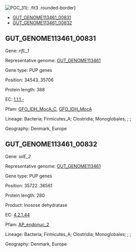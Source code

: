 ![PGC_31](../static/images/Clusters_figure/PGC_31.jpg){: .fit3 .rounded-border}

<ul id="myTab" class="nav nav-tabs">
  <li class="active">
        <a href="#tab1" data-toggle="tab">GUT_GENOME113461_00831</a>
  </li>
<li><a href="#tab2" data-toggle="tab">GUT_GENOME113461_00832</a></li>
</ul>

<div id="myTabContent" class="tab-content">
  <div class="tab-pane fade in active" id="tab1">

<h2 id="GUT_GENOME113461_00831">GUT_GENOME113461_00831</h2>
<p>Gene: <em>rifL_1</em>
<p>Representative genome: <a href="https://www.ebi.ac.uk/metagenomics/genomes/MGYG-HGUT-00495">GUT_GENOME113461</a></p>
<p>Gene type: PUP genes</p>
<p>Position: 34543..35706</p>
<p>Protein length: 388</p>
<p>EC: <a href="https://www.brenda-enzymes.org/enzyme.php?ecno=1.1.1.-">1.1.1.-</a></p>
<p>Pfam: <a href="http://pfam.xfam.org/family/GFO_IDH_MocA_C">GFO_IDH_MocA_C</a>, <a href="http://pfam.xfam.org/family/GFO_IDH_MocA">GFO_IDH_MocA</a></p>
<p>Lineage: Bacteria; Firmicutes_A; Clostridia; Monoglobales; ; ; </p>
<p>Geography: Denmark, Europe</p>
  </div>

  <div class="tab-pane fade" id="tab2">

<h2 id="GUT_GENOME113461_00832">GUT_GENOME113461_00832</h2>
<p>Gene: <em>iolE_2</em></p>
<p>Representative genome: <a href="https://www.ebi.ac.uk/metagenomics/genomes/MGYG-HGUT-00495">GUT_GENOME113461</a></p>
<p>Gene type: PUP genes</p>
<p>Position: 35722..36561</p>
<p>Protein length: 280</p>
<p>Product: Inosose dehydratase</p>
<p>EC: <a href="https://www.brenda-enzymes.org/enzyme.php?ecno=4.2.1.44">4.2.1.44</a></p>
<p>Pfam: <a href="http://pfam.xfam.org/family/AP_endonuc_2">AP_endonuc_2</a></p>

<p>Lineage: Bacteria; Firmicutes_A; Clostridia; Monoglobales; ; ; </p>
<p>Geography: Denmark, Europe</p>

  </div>
</div>
